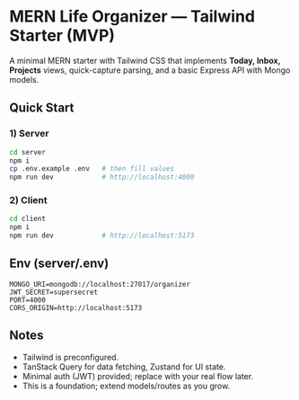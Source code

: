 # MERN Life Organizer — Tailwind Starter (MVP)

A minimal MERN starter with Tailwind CSS that implements **Today, Inbox, Projects** views, quick-capture parsing, and a basic Express API with Mongo models.

## Quick Start

### 1) Server
```bash
cd server
npm i
cp .env.example .env   # then fill values
npm run dev            # http://localhost:4000
```

### 2) Client
```bash
cd client
npm i
npm run dev            # http://localhost:5173
```

## Env (server/.env)
```
MONGO_URI=mongodb://localhost:27017/organizer
JWT_SECRET=supersecret
PORT=4000
CORS_ORIGIN=http://localhost:5173
```

## Notes
- Tailwind is preconfigured.
- TanStack Query for data fetching, Zustand for UI state.
- Minimal auth (JWT) provided; replace with your real flow later.
- This is a foundation; extend models/routes as you grow.
